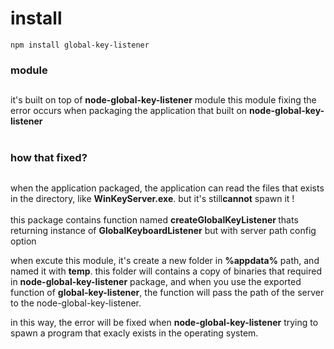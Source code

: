 # install
    npm install global-key-listener

### module
##
it's built on top of <b>node-global-key-listener</b> module
this module fixing the error occurs when packaging the application that built on <b>node-global-key-listener</b>
<br>
<br>
### how that fixed?
##
when the application packaged, the application can read the files that exists in the directory, like <b>WinKeyServer.exe</b>.
but it's still<b style="display:inline">cannot</b> spawn it !
<br>
<br>
this package contains function named <b>createGlobalKeyListener
</b>thats returning instance of <b>GlobalKeyboardListener</b> but with server path config option

when excute this module, it's create a new folder in <b>%appdata%</b> path, and named it with <b>temp</b>.
this folder will contains a copy of binaries that required in <b>node-global-key-listener</b> package, and when you use the exported function of <b>global-key-listener</b>, the function will pass the path of the server to the node-global-key-listener.

in this way, the error will be fixed when <b>node-global-key-listener</b> trying to spawn a program that exacly exists in the operating system.

<br>
<br>